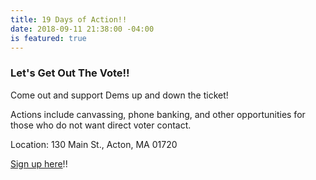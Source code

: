 ```yaml
---
title: 19 Days of Action!!
date: 2018-09-11 21:38:00 -04:00
is featured: true
---
```


### Let's Get Out The Vote!!

Come out and support Dems up and down the ticket!

Actions include canvassing, phone banking, and other opportunities for those who do not want direct voter contact.

Location: 130 Main St., Acton, MA 01720

[Sign up here](https://www.signupgenius.com/go/30e0f4baba72eab9-indivisibleacton)!!